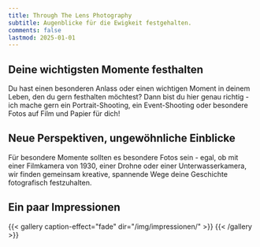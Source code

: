 ```yaml
---
title: Through The Lens Photography
subtitle: Augenblicke für die Ewigkeit festgehalten.
comments: false
lastmod: 2025-01-01
---
```


## Deine wichtigsten Momente festhalten

Du hast einen besonderen Anlass oder einen wichtigen Moment in deinem Leben, den du gern festhalten möchtest?
Dann bist du hier genau richtig - ich mache gern ein Portrait-Shooting, ein Event-Shooting oder besondere Fotos auf Film und Papier für dich!

## Neue Perspektiven, ungewöhnliche Einblicke

Für besondere Momente sollten es besondere Fotos sein - egal, ob mit einer Filmkamera von 1930, einer Drohne oder einer Unterwasserkamera,
wir finden gemeinsam kreative, spannende Wege deine Geschichte fotografisch festzuhalten.

## Ein paar Impressionen

{{< gallery caption-effect="fade" dir="/img/impressionen/" >}}
{{< /gallery >}}

<a style="display:none" rel="me" href="https://mastodon.social/@throughthelens">Mastodon</a>